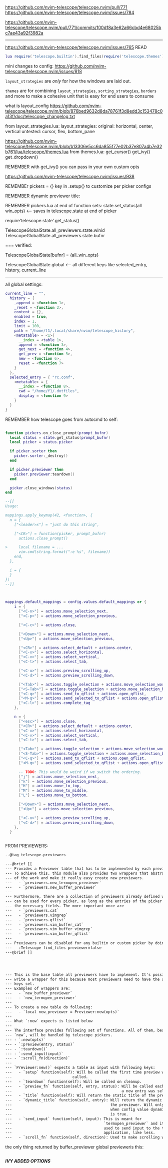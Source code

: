 
https://github.com/nvim-telescope/telescope.nvim/pull/771
https://github.com/nvim-telescope/telescope.nvim/issues/784

https://github.com/nvim-telescope/telescope.nvim/pull/771/commits/100d18a3e62a66cbd4e68025bc7ae43a92f3982a
___
https://github.com/nvim-telescope/telescope.nvim/issues/765 READ
```lua
lua require('telescope.builtin').find_files(require('telescope.themes').get_ivy())
```




mini changes to config: https://github.com/nvim-telescope/telescope.nvim/issues/818



`layout_strategies` are _only_ for how the windows are laid out.

`themes` are for combining `layout_strategies`, `sorting_strategies`, `borders` and more to make a cohesive unit that is easy for end users to consume

what is layout_config
https://github.com/nvim-telescope/telescope.nvim/blob/876bed9632d8da78761f3d8edd3c153478c0a13f/doc/telescope_changelog.txt


from layout_strategies.lua:
layout_strategies:
original: horizontal, center, vertical
untested: cursor, flex, bottom_pane



https://github.com/nvim-telescope/telescope.nvim/blob/b13306e5cc6da855f77e02b37e807a4b7e32b761/lua/telescope/themes.lua
from themes.lua:
get_cursor()
get_ivy()
get_dropdown()



REMEMBER with get_ivy() you can pass in your own custom opts



https://github.com/nvim-telescope/telescope.nvim/issues/938



REMEMBEr pickers = {} key in .setup{} to customize per picker configs

REMEMBER dynamic previewer title:

REMEMBER
pickers.lua at end of function sets:
state.set_status(all win_opts) <-- saves in telescope.state at end of picker

require'telescope.state'.get_status()

TelescopeGlobalState.all_previewers.state.winid
TelescopeGlobalState.all_previewers.state.bufnr


===
verified:

TelescopeGlobalState[bufnr] = {all_win_opts} 

TelescopeGlobalState.global <-- all different keys like selected_entry, history, current_line

___
all global settings:

```lua
current_line = "",
  history = {
    _append = <function 1>,
    _reset = <function 2>,
    content = {},
    enabled = true,
    index = 1,
    limit = 100,
    path = "/home/f1/.local/share/nvim/telescope_history",
    <metatable> = <1>{
      __index = <table 1>,
      append = <function 3>,
      get_next = <function 4>,
      get_prev = <function 5>,
      new = <function 6>,
      reset = <function 7>
    }
  },
  selected_entry = { "rc.conf",
    <metatable> = {
      __index = <function 8>,
      cwd = "/home/f1/.dotfiles",
      display = <function 9>
    }
  }
}
```


REMEMBER how telescope goes from autocmd to self:
```lua

function pickers.on_close_prompt(prompt_bufnr)
  local status = state.get_status(prompt_bufnr)
  local picker = status.picker

  if picker.sorter then
    picker.sorter:_destroy()
  end

  if picker.previewer then
    picker.previewer:teardown()
  end

  picker.close_windows(status)
end
```




```lua
--[[
Usage:

mappings.apply_keymap(42, <function>, {
  n = {
    ["<leader>x"] = "just do this string",

    ["<CR>"] = function(picker, prompt_bufnr)
      actions.close_prompt()

>     local filename = ...
      vim.cmd(string.format(":e %s", filename))
    end,
  },

  i = {
  }
})
--]]



```




```lua

mappings.default_mappings = config.values.default_mappings or {
    i = {
      ["<C-n>"] = actions.move_selection_next,
      ["<C-p>"] = actions.move_selection_previous,

      ["<C-c>"] = actions.close,

      ["<Down>"] = actions.move_selection_next,
      ["<Up>"] = actions.move_selection_previous,

      ["<CR>"] = actions.select_default + actions.center,
      ["<C-x>"] = actions.select_horizontal,
      ["<C-v>"] = actions.select_vertical,
      ["<C-t>"] = actions.select_tab,

      ["<C-u>"] = actions.preview_scrolling_up,
      ["<C-d>"] = actions.preview_scrolling_down,

      ["<Tab>"] = actions.toggle_selection + actions.move_selection_worse,
      ["<S-Tab>"] = actions.toggle_selection + actions.move_selection_better,
      ["<C-q>"] = actions.send_to_qflist + actions.open_qflist,
      ["<M-q>"] = actions.send_selected_to_qflist + actions.open_qflist,
      ["<C-l>"] = actions.complete_tag
    },

    n = {
      ["<esc>"] = actions.close,
      ["<CR>"] = actions.select_default + actions.center,
      ["<C-x>"] = actions.select_horizontal,
      ["<C-v>"] = actions.select_vertical,
      ["<C-t>"] = actions.select_tab,

      ["<Tab>"] = actions.toggle_selection + actions.move_selection_worse,
      ["<S-Tab>"] = actions.toggle_selection + actions.move_selection_better,
      ["<C-q>"] = actions.send_to_qflist + actions.open_qflist,
      ["<M-q>"] = actions.send_selected_to_qflist + actions.open_qflist,

      -- TODO: This would be weird if we switch the ordering.
      ["j"] = actions.move_selection_next,
      ["k"] = actions.move_selection_previous,
      ["H"] = actions.move_to_top,
      ["M"] = actions.move_to_middle,
      ["L"] = actions.move_to_bottom,

      ["<Down>"] = actions.move_selection_next,
      ["<Up>"] = actions.move_selection_previous,

      ["<C-u>"] = actions.preview_scrolling_up,
      ["<C-d>"] = actions.preview_scrolling_down,
    },
  }



```

FROM PREVIEWERS:
```txt
--@tag telescope.previewers

---@brief [[
--- Provides a Previewer table that has to be implemented by each previewer.
--- To achieve this, this module also provides two wrappers that abstract most
--- of the work and make it really easy create new previewers.
---   - `previewers.new_termopen_previewer`
---   - `previewers.new_buffer_previewer`
---
--- Furthermore, there are a collection of previewers already defined which
--- can be used for every picker, as long as the entries of the picker provide
--- the necessary fields. The more important once are
---   - `previewers.cat`
---   - `previewers.vimgrep`
---   - `previewers.qflist`
---   - `previewers.vim_buffer_cat`
---   - `previewers.vim_buffer_vimgrep`
---   - `previewers.vim_buffer_qflist`
---
--- Previewers can be disabled for any builtin or custom picker by doing
---   :Telescope find_files previewer=false
---@brief ]]




--- This is the base table all previewers have to implement. It's possible to
--- write a wrapper for this because most previewers need to have the same
--- keys set.
--- Examples of wrappers are:
---   - `new_buffer_previewer`
---   - `new_termopen_previewer`
---
--- To create a new table do following:
---   - `local new_previewer = Previewer:new(opts)`
---
--- What `:new` expects is listed below
---
--- The interface provides following set of functions. All of them, besides
--- `new`, will be handled by telescope pickers.
--- - `:new(opts)`
--- - `:preview(entry, status)`
--- - `:teardown()`
--- - `:send_input(input)`
--- - `:scroll_fn(direction)`
---
--- `Previewer:new()` expects a table as input with following keys:
---   - `setup` function(self): Will be called the first time preview will be
---                           called.
---   - `teardown` function(self): Will be called on cleanup.
---   - `preview_fn` function(self, entry, status): Will be called each time
---                                                 a new entry was selected.
---   - `title` function(self): Will return the static title of the previewer.
---   - `dynamic_title` function(self, entry): Will return the dynamic title of
---                                            the previewer. Will only be called
---                                            when config value dynamic_preview_title
---                                            is true.
---   - `send_input` function(self, input): This is meant for
---                                         `termopen_previewer` and it can be
---                                         used to send input to the terminal
---                                         application, like less.
---   - `scroll_fn` function(self, direction): Used to make scrolling work.

```



the only thing returned by buffer_previewer global previeweris this:
```lua


```


***IVY ADDED OPTIONS***
```lua


```
